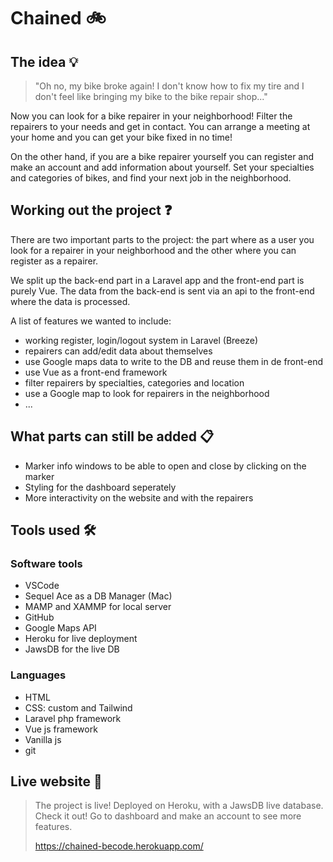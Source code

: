 # Chained :bike:

## The idea :bulb:

> "Oh no, my bike broke again! I don't know how to fix my tire and I don't feel like bringing my bike to the bike repair shop..."

Now you can look for a bike repairer in your neighborhood! Filter the repairers to your needs and get in contact. You can arrange a meeting at your home and you can get your bike fixed in no time!

On the other hand, if you are a bike repairer yourself you can register and make an account and add information about yourself. Set your specialties and categories of bikes, and find your next job in the neighborhood.

## Working out the project :question:

There are two important parts to the project: the part where as a user you look for a repairer in your neighborhood and the other where you can register as a repairer.

We split up the back-end part in a Laravel app and the front-end part is purely Vue. The data from the back-end is sent via an api to the front-end where the data is processed.

A list of features we wanted to include:

-   working register, login/logout system in Laravel (Breeze)
-   repairers can add/edit data about themselves
-   use Google maps data to write to the DB and reuse them in de front-end
-   use Vue as a front-end framework
-   filter repairers by specialties, categories and location
-   use a Google map to look for repairers in the neighborhood
-   ...

## What parts can still be added :clipboard:

-   Marker info windows to be able to open and close by clicking on the marker
-   Styling for the dashboard seperately
-   More interactivity on the website and with the repairers

## Tools used :hammer_and_wrench:

### Software tools

-   VSCode
-   Sequel Ace as a DB Manager (Mac)
-   MAMP and XAMMP for local server
-   GitHub
-   Google Maps API
-   Heroku for live deployment
-   JawsDB for the live DB

### Languages

-   HTML
-   CSS: custom and Tailwind
-   Laravel php framework
-   Vue js framework
-   Vanilla js
-   git

## Live website :pushpin:

> The project is live! Deployed on Heroku, with a JawsDB live database.
> Check it out! Go to dashboard and make an account to see more features.
>
> https://chained-becode.herokuapp.com/

